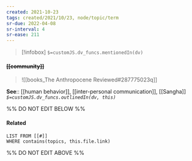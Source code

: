 ```yaml
---
created: 2021-10-23
tags: created/2021/10/23, node/topic/term
sr-due: 2022-04-08
sr-interval: 4
sr-ease: 211
---
```

> [!infobox]
`$=customJS.dv_funcs.mentionedIn(dv)`

#### <s class="topic-title">[[community]]</s>

> ![[books_The Anthropocene Reviewed#287775023q]]

**See**:: [[human behavior]], [[inter-personal communication]], [[Sangha]]
*`$=customJS.dv_funcs.outlinedIn(dv, this)`*

%% DO NOT EDIT BELOW %%

#### Related 

```dataview
LIST FROM [[#]]
WHERE contains(topics, this.file.link)
```
%% DO NOT EDIT ABOVE %%
